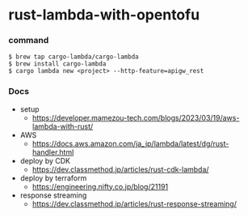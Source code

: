 # rust-lambda-with-opentofu

### command
```shell
$ brew tap cargo-lambda/cargo-lambda
$ brew install cargo-lambda
$ cargo lambda new <project> --http-feature=apigw_rest
```


### Docs
- setup
  - https://developer.mamezou-tech.com/blogs/2023/03/19/aws-lambda-with-rust/ 
- AWS
  - https://docs.aws.amazon.com/ja_jp/lambda/latest/dg/rust-handler.html
- deploy by CDK
  - https://dev.classmethod.jp/articles/rust-cdk-lambda/
- deploy by terraform
  - https://engineering.nifty.co.jp/blog/21191
- response streaming
  - https://dev.classmethod.jp/articles/rust-response-streaming/
